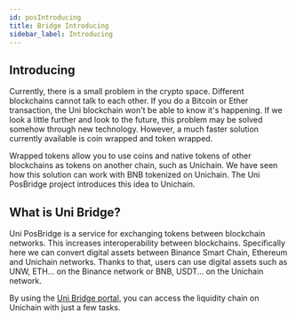 ```yaml
---
id: posIntroducing
title: Bridge Introducing
sidebar_label: Introducing
---
```


## Introducing 
Currently, there is a small problem in the crypto space. Different blockchains cannot talk to each other. If you do a Bitcoin or Ether transaction, the Uni blockchain won't be able to know it's happening. If we look a little further and look to the future, this problem may be solved somehow through new technology. However, a much faster solution currently available is coin wrapped and token wrapped.

Wrapped tokens allow you to use coins and native tokens of other blockchains as tokens on another chain, such as Unichain. We have seen how this solution can work with BNB tokenized on Unichain. The Uni PosBridge project introduces this idea to Unichain.


## What is Uni Bridge?

Uni PosBridge is a service for exchanging tokens between blockchain networks. This increases interoperability between blockchains. Specifically here we can convert digital assets between Binance Smart Chain, Ethereum and Unichain networks. Thanks to that, users can use digital assets such as UNW, ETH... on the Binance network or BNB, USDT... on the Unichain network.

By using the [Uni Bridge portal](https://posbridge.unichain.world/), you can access the liquidity chain on Unichain with just a few tasks.
